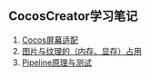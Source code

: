 ## CocosCreator学习笔记
1. [Cocos屏幕适配](./docs/screenfix.md)
2. [图片与纹理的（内存、显存）占用](./docs/memory.md)
3. [Pipeline原理与测试](./docs/pipeline.md)

